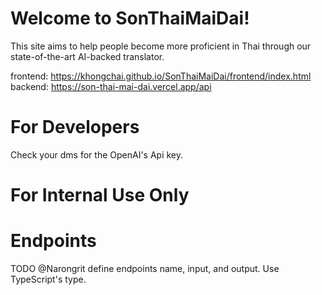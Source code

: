 # Welcome to SonThaiMaiDai! 

This site aims to help people become more proficient in Thai through our state-of-the-art AI-backed translator.

frontend: https://khongchai.github.io/SonThaiMaiDai/frontend/index.html
backend: https://son-thai-mai-dai.vercel.app/api

# For Developers

Check your dms for the OpenAI's Api key.

# For Internal Use Only

# Endpoints

TODO @Narongrit define endpoints name, input, and output. Use TypeScript's type.